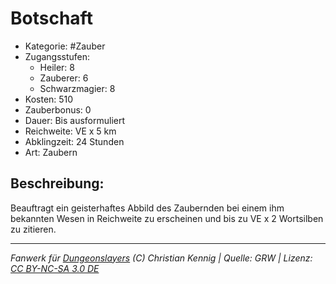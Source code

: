 # Botschaft

- Kategorie: #Zauber
- Zugangsstufen:
  - Heiler: 8
  - Zauberer: 6
  - Schwarzmagier: 8
- Kosten: 510
- Zauberbonus: 0
- Dauer: Bis ausformuliert
- Reichweite: VE x 5 km
- Abklingzeit: 24 Stunden
- Art: Zaubern

## Beschreibung:

Beauftragt ein geisterhaftes Abbild des Zaubernden bei einem ihm bekannten Wesen in Reichweite zu erscheinen und bis zu VE x 2 Wortsilben zu zitieren.

---

_Fanwerk für [Dungeonslayers](https://www.dungeonslayers.net/) (C) Christian Kennig | Quelle: GRW | Lizenz: [CC BY-NC-SA 3.0 DE](https://creativecommons.org/licenses/by-nc-sa/3.0/de/)_
